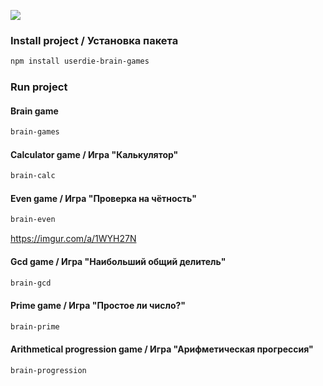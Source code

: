 <a href="https://codeclimate.com/github/user-die/brain-games/maintainability"><img src="https://api.codeclimate.com/v1/badges/312fbcd4291718adfab8/maintainability" /></a>

### Install project / Установка пакета

```bash
npm install userdie-brain-games
```
### Run project 

#### Brain game
```bash
brain-games
```
#### Calculator game / Игра "Калькулятор"
```bash
brain-calc
```

#### Even game / Игра "Проверка на чётность"
```bash
brain-even
```
https://imgur.com/a/1WYH27N

#### Gcd game / Игра "Наибольший общий делитель"
```bash
brain-gcd
```
#### Prime game / Игра "Простое ли число?"
```bash
brain-prime
```

#### Arithmetical progression game / Игра "Арифметическая прогрессия"
```bash
brain-progression
```
